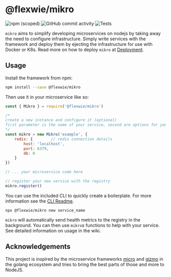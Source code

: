 # @flexwie/mikro

![npm (scoped)](https://img.shields.io/npm/v/@flexwie/mikro)
![GitHub commit activity](https://img.shields.io/github/commit-activity/m/flexwie/mikro)
![Tests](https://github.com/fosscom/mikro/workflows/Tests/badge.svg)

`mikro` aims to simplify developing microservices on nodejs by taking away the need to configure infrastructure. Simply write services with the framework and deploy them by ejecting the infrastructure for use with Docker or K8s. Read more on how to deploy `mikro` at [Deployment](#deployment).

## Usage
Install the framework from npm:
```sh
npm install --save @flexwie/mikro
```

Then use it in your microservice like so:
```javascript
const { Mikro } = require('@flexwie/mikro')

/*
create a new instance and configure it (optional)
first parameter is the name of your service, second are options for your environement
*/
const mikro = new Mikro('example', {
    redis: {        // redis connection details
        host: 'localhost',
        port: 6379,
        db: 0
    }
})

// ... your microservice code here

// register your new service with the registry
mikro.register()

```

You can use the included CLI to quickly create a boilerplate. For more information see the [CLI Readme](/cli).

```
npx @flexwie/mikro new service_name
```

`mikro` will automatically send health metrics to the registry in the background. You can then use `mikro`s functions to help with your service. See detailed information on usage in the wiki.

## Acknowledgements
This project is inspired by the microservice frameworks [micro](https://github.com/micro/micro) and [gizmo](https://github.com/nytimes/gizmo) in the golang ecosystem and tries to bring the best parts of those and more to NodeJS.
